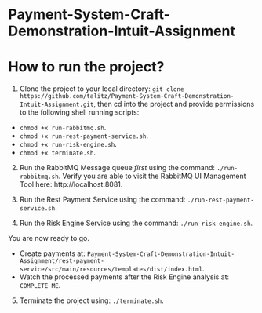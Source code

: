 # Payment-System-Craft-Demonstration-Intuit-Assignment

# How to run the project?

1) Clone the project to your local directory: ```git clone https://github.com/talitz/Payment-System-Craft-Demonstration-Intuit-Assignment.git```, then cd into the project and provide permissions to the following shell running scripts:
- ```chmod +x run-rabbitmq.sh```.
- ```chmod +x run-rest-payment-service.sh```.
- ```chmod +x run-risk-engine.sh```.
- ```chmod +x terminate.sh```.

2) Run the RabbitMQ Message queue *first* using the command: ```./run-rabbitmq.sh```.
Verify you are able to visit the RabbitMQ UI Management Tool here: http://localhost:8081.

3) Run the Rest Payment Service using the command: ```./run-rest-payment-service.sh```.

4) Run the Risk Engine Service using the command: ```./run-risk-engine.sh```.

You are now ready to go. 
- Create payments at: ```Payment-System-Craft-Demonstration-Intuit-Assignment/rest-payment-service/src/main/resources/templates/dist/index.html```.
- Watch the processed payments after the Risk Engine analysis at: ```COMPLETE ME```.

5) Terminate the project using: ```./terminate.sh```.

